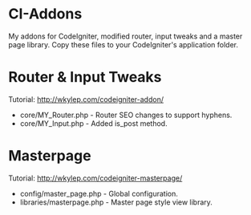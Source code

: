 CI-Addons
=========

My addons for CodeIgniter, modified router, input tweaks and a master page library. Copy these files to your CodeIgniter's application folder.

Router & Input Tweaks
=====================
Tutorial: http://wkylep.com/codeigniter-addon/
* core/MY_Router.php - Router SEO changes to support hyphens.
* core/MY_Input.php - Added is_post method.

Masterpage
==========
Tutorial: http://wkylep.com/codeigniter-masterpage/
* config/master_page.php - Global configuration.
* libraries/masterpage.php - Master page style view library.

